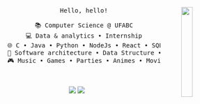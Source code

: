 <div align="center">
<img src="https://media1.giphy.com/media/v1.Y2lkPTc5MGI3NjExeDlrOGVic2V5eGpqb283bjhyajl6cWNmOXN4ZHJhOWV4am96a3JmbSZlcD12MV9pbnRlcm5hbF9naWZfYnlfaWQmY3Q9Zw/HGQ4RWHYtw9Dmhj7mk/giphy.gif" width="23%" align="right" />

<pre>
    Hello, hello!
    
    📚 Computer Science @ UFABC
    💻 Data & analytics • Internship
    🌐 C • Java • Python • NodeJs • React • SQL
    📖 Software architecture • Data Structure • SpringBoot
    🎮 Music • Games • Parties • Animes • Movies
</pre>
<br>
    
[![](https://img.shields.io/badge/Linkedin-0a66c2)](https://www.linkedin.com/in/anthnydeleon/)
[![](https://img.shields.io/badge/Gmail-b02e2e)](mailto:anthonydeleon0000@gmail.com)
</div>
